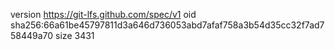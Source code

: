 version https://git-lfs.github.com/spec/v1
oid sha256:66a61be45797811d3a646d736053abd7afaf758a3b54d35cc32f7ad758449a70
size 3431
